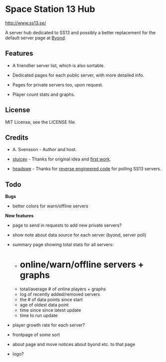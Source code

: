 Space Station 13 Hub
================================================================================

http://www.ss13.se/

A server hub dedicated to SS13 and possibly a better replacement for the default
server page at [Byond](http://www.byond.com/games/exadv1/spacestation13).

Features
--------------------------------------------------------------------------------

- A friendlier server list, which is also sortable.

- Dedicated pages for each public server, with more detailed info.

- Pages for private servers too, upon request.

- Player count stats and graphs.

License
--------------------------------------------------------------------------------
MIT License, see the LICENSE file.

Credits
--------------------------------------------------------------------------------
- A. Svensson - Author and host.

- [stuicey](https://www.reddit.com/user/stuicey) - Thanks for original idea and [first work](https://www.reddit.com/r/SS13/comments/2p6znr/hub_population_data/).

- [headswe](https://www.reddit.com/user/headswe) - Thanks for [reverse engineered code](http://www.reddit.com/r/SS13/comments/31b5im/a_bunch_of_graphs_for_all_servers/cq11nld) for polling SS13 servers.

Todo
--------------------------------------------------------------------------------

**Bugs**

- better colors for warn/offline servers

**New features**

- page to send in requests to add new private servers?

- show note about data source for each server (byond, server poll)

- summary page showing total stats for all servers:
    - # online/warn/offline servers + graphs
    - total/average # of online players + graphs
    - log of recently added/removed servers
    - the # of data points since start
    - age of oldest data point
    - time since since latest update
    - time to run update

- player growth rate for each server?

- frontpage of some sort

- about page and move notices about byond etc. to that page

- logo?

